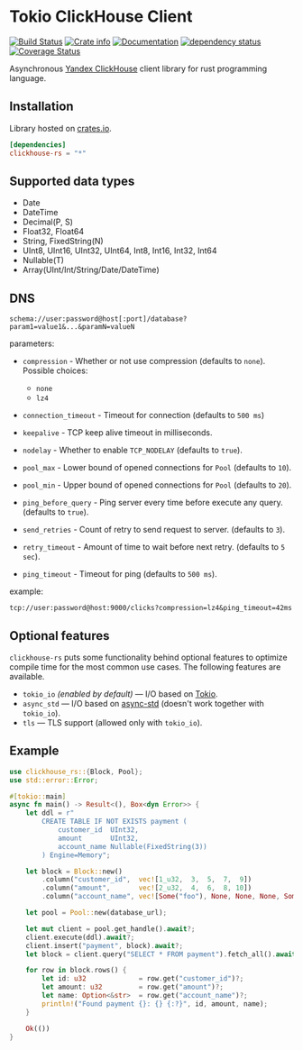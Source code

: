 # Tokio ClickHouse Client 

[![Build Status](https://travis-ci.com/suharev7/clickhouse-rs.svg?branch=master)](https://travis-ci.com/suharev7/clickhouse-rs)
[![Crate info](https://img.shields.io/crates/v/clickhouse-rs.svg)](https://crates.io/crates/clickhouse-rs)
[![Documentation](https://docs.rs/clickhouse-rs/badge.svg)](https://docs.rs/clickhouse-rs)
[![dependency status](https://deps.rs/repo/github/suharev7/clickhouse-rs/status.svg)](https://deps.rs/repo/github/suharev7/clickhouse-rs)
[![Coverage Status](https://coveralls.io/repos/github/suharev7/clickhouse-rs/badge.svg)](https://coveralls.io/github/suharev7/clickhouse-rs)

Asynchronous [Yandex ClickHouse](https://clickhouse.yandex/) client library for rust programming language. 

## Installation
Library hosted on [crates.io](https://crates.io/crates/clickhouse-rs/).
```toml
[dependencies]
clickhouse-rs = "*"
```

## Supported data types

* Date
* DateTime
* Decimal(P, S)
* Float32, Float64
* String, FixedString(N)
* UInt8, UInt16, UInt32, UInt64, Int8, Int16, Int32, Int64
* Nullable(T)
* Array(UInt/Int/String/Date/DateTime)

## DNS

```url
schema://user:password@host[:port]/database?param1=value1&...&paramN=valueN
```

parameters:

- `compression` - Whether or not use compression (defaults to `none`). Possible choices:
    * `none`
    * `lz4`

- `connection_timeout` - Timeout for connection (defaults to `500 ms`)
- `keepalive` - TCP keep alive timeout in milliseconds.
- `nodelay` - Whether to enable `TCP_NODELAY` (defaults to `true`).
 
- `pool_max` - Lower bound of opened connections for `Pool` (defaults to `10`).
- `pool_min` - Upper bound of opened connections for `Pool` (defaults to `20`).

- `ping_before_query` - Ping server every time before execute any query. (defaults to `true`).
- `send_retries` - Count of retry to send request to server. (defaults to `3`).
- `retry_timeout` - Amount of time to wait before next retry. (defaults to `5 sec`).
- `ping_timeout` - Timeout for ping (defaults to `500 ms`).

example:
```url
tcp://user:password@host:9000/clicks?compression=lz4&ping_timeout=42ms
```

## Optional features

`clickhouse-rs` puts some functionality behind optional features to optimize compile time 
for the most common use cases. The following features are available.

- `tokio_io` *(enabled by default)* — I/O based on [Tokio](https://tokio.rs/).
- `async_std` — I/O based on [async-std](https://async.rs/) (doesn't work together with `tokio_io`).
- `tls` — TLS support (allowed only with `tokio_io`).

## Example

```rust
use clickhouse_rs::{Block, Pool};
use std::error::Error;

#[tokio::main]
async fn main() -> Result<(), Box<dyn Error>> {
    let ddl = r"
        CREATE TABLE IF NOT EXISTS payment (
            customer_id  UInt32,
            amount       UInt32,
            account_name Nullable(FixedString(3))
        ) Engine=Memory";

    let block = Block::new()
        .column("customer_id",  vec![1_u32,  3,  5,  7,  9])
        .column("amount",       vec![2_u32,  4,  6,  8, 10])
        .column("account_name", vec![Some("foo"), None, None, None, Some("bar")]);

    let pool = Pool::new(database_url);

    let mut client = pool.get_handle().await?;
    client.execute(ddl).await?;
    client.insert("payment", block).await?;
    let block = client.query("SELECT * FROM payment").fetch_all().await?;

    for row in block.rows() {
        let id: u32             = row.get("customer_id")?;
        let amount: u32         = row.get("amount")?;
        let name: Option<&str>  = row.get("account_name")?;
        println!("Found payment {}: {} {:?}", id, amount, name);
    }

    Ok(())
}
```